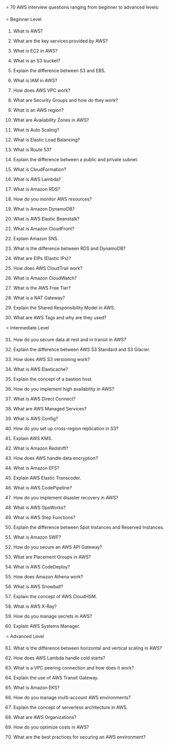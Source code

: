 ⭐️ 70 AWS interview questions ranging from beginner to advanced levels:


⭐️ Beginner Level

1. What is AWS?

2. What are the key services provided by AWS?

3. What is EC2 in AWS?

4. What is an S3 bucket?

5. Explain the difference between S3 and EBS.

6. What is IAM in AWS?

7. How does AWS VPC work?

8. What are Security Groups and how do they work?

9. What is an AWS region?

10. What are Availability Zones in AWS?

11. What is Auto Scaling?

12. What is Elastic Load Balancing?

13. What is Route 53?

14. Explain the difference between a public and private subnet.

15. What is CloudFormation?

16. What is AWS Lambda?

17. What is Amazon RDS?

18. How do you monitor AWS resources?

19. What is Amazon DynamoDB?

20. What is AWS Elastic Beanstalk?

21. What is Amazon CloudFront?

22. Explain Amazon SNS.

23. What is the difference between RDS and DynamoDB?

24. What are EIPs (Elastic IPs)?

25. How does AWS CloudTrail work?

26. What is Amazon CloudWatch?

27. What is the AWS Free Tier?

28. What is a NAT Gateway?

29. Explain the Shared Responsibility Model in AWS.

30. What are AWS Tags and why are they used?


⭐️ Intermediate Level

31. How do you secure data at rest and in transit in AWS?

32. Explain the difference between AWS S3 Standard and S3 Glacier.

33. How does AWS S3 versioning work?

34. What is AWS Elasticache?

35. Explain the concept of a bastion host.

36. How do you implement high availability in AWS?

37. What is AWS Direct Connect?

38. What are AWS Managed Services?

39. What is AWS Config?

40. How do you set up cross-region replication in S3?

41. Explain AWS KMS.

42. What is Amazon Redshift?

43. How does AWS handle data encryption?

44. What is Amazon EFS?

45. Explain AWS Elastic Transcoder.

46. What is AWS CodePipeline?

47. How do you implement disaster recovery in AWS?

48. What is AWS OpsWorks?

49. What is AWS Step Functions?

50. Explain the difference between Spot Instances and Reserved Instances.

51. What is Amazon SWF?

52. How do you secure an AWS API Gateway?

53. What are Placement Groups in AWS?

54. What is AWS CodeDeploy?

55. How does Amazon Athena work?

56. What is AWS Snowball?

57. Explain the concept of AWS CloudHSM.

58. What is AWS X-Ray?

59. How do you manage secrets in AWS?

60. Explain AWS Systems Manager.


⭐️ Advanced Level

61. What is the difference between horizontal and vertical scaling in AWS?

62. How does AWS Lambda handle cold starts?

63. What is a VPC peering connection and how does it work?

64. Explain the use of AWS Transit Gateway.

65. What is Amazon EKS?

66. How do you manage multi-account AWS environments?

67. Explain the concept of serverless architecture in AWS.

68. What are AWS Organizations?

69. How do you optimize costs in AWS?

70. What are the best practices for securing an AWS environment?